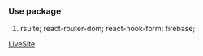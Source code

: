 ### Use package
1. rsuite; react-router-dom; react-hook-form; firebase;


[LiveSite](https://mealhorkora-befff.web.app)
